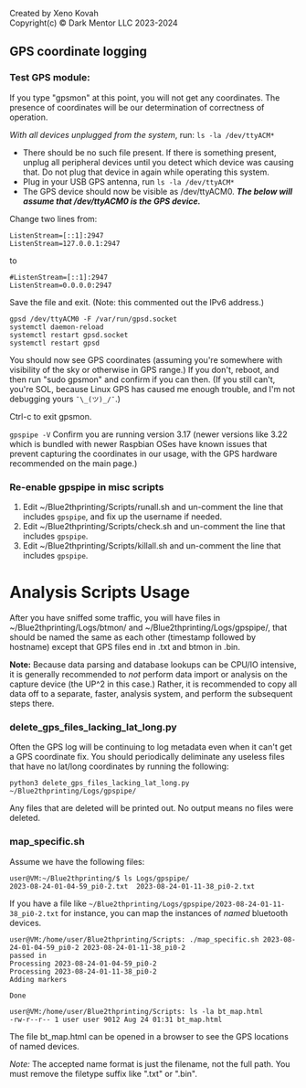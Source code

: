 Created by Xeno Kovah  
Copyright(c) © Dark Mentor LLC 2023-2024

## GPS coordinate logging

### Test GPS module:

If you type "gpsmon" at this point, you will not get any coordinates. The presence of coordinates will be our determination of correctness of operation.

*With all devices unplugged from the system*, run: `ls -la /dev/ttyACM*`  
 - There should be no such file present. If there is something present, unplug all peripheral devices until you detect which device was causing that. Do not plug that device in again while operating this system.  
 - Plug in your USB GPS antenna, run `ls -la /dev/ttyACM*`  
 - The GPS device should now be visible as /dev/ttyACM0. ***The below will assume that /dev/ttyACM0 is the GPS device.***  

Change two lines from:

```
ListenStream=[::1]:2947
ListenStream=127.0.0.1:2947
```

to

```
#ListenStream=[::1]:2947
ListenStream=0.0.0.0:2947
```
Save the file and exit. (Note: this commented out the IPv6 address.)

```
gpsd /dev/ttyACM0 -F /var/run/gpsd.socket
systemctl daemon-reload
systemctl restart gpsd.socket
systemctl restart gpsd
```
You should now see GPS coordinates (assuming you're somewhere with visibility of the sky or otherwise in GPS range.) If you don't, reboot, and then run "sudo gpsmon" and confirm if you can then. (If you still can't, you're SOL, because Linux GPS has caused me enough trouble, and I'm not debugging yours `¯\_(ツ)_/¯`.)

Ctrl-c to exit gpsmon.

`gpspipe -V`
Confirm you are running version 3.17 (newer versions like 3.22 which is bundled with newer Raspbian OSes have known issues that prevent capturing the coordinates in our usage, with the GPS hardware recommended on the main page.)

### Re-enable gpspipe in misc scripts

1. Edit ~/Blue2thprinting/Scripts/runall.sh and un-comment the line that includes `gpspipe`, and fix up the username if needed.
2. Edit ~/Blue2thprinting/Scripts/check.sh and un-comment the line that includes `gpspipe`.
3. Edit ~/Blue2thprinting/Scripts/killall.sh and un-comment the line that includes `gpspipe`.

# Analysis Scripts Usage

After you have sniffed some traffic, you will have files in ~/Blue2thprinting/Logs/btmon/ and ~/Blue2thprinting/Logs/gpspipe/, that should be named the same as each other (timestamp followed by hostname) except that GPS files end in .txt and btmon in .bin.

**Note:** Because data parsing and database lookups can be CPU/IO intensive, it is generally recommended to *not* perform data import or analysis on the capture device (the UP^2 in this case.) Rather, it is recommended to copy all data off to a separate, faster, analysis system, and perform the subsequent steps there.

### delete\_gps\_files\_lacking\_lat\_long.py

Often the GPS log will be continuing to log metadata even when it can't get a GPS coordinate fix. You should periodically deliminate any useless files that have no lat/long coordinates by running the following:

```
python3 delete_gps_files_lacking_lat_long.py ~/Blue2thprinting/Logs/gpspipe/
```

Any files that are deleted will be printed out. No output means no files were deleted.

### map\_specific.sh

Assume we have the following files:

```
user@VM:~/Blue2thprinting/$ ls Logs/gpspipe/
2023-08-24-01-04-59_pi0-2.txt  2023-08-24-01-11-38_pi0-2.txt
```

If you have a file like `~/Blue2thprinting/Logs/gpspipe/2023-08-24-01-11-38_pi0-2.txt` for instance, you can map the instances of *named* bluetooth devices. 

```
user@VM:/home/user/Blue2thprinting/Scripts: ./map_specific.sh 2023-08-24-01-04-59_pi0-2 2023-08-24-01-11-38_pi0-2
passed in 
Processing 2023-08-24-01-04-59_pi0-2
Processing 2023-08-24-01-11-38_pi0-2
Adding markers

Done

user@VM:/home/user/Blue2thprinting/Scripts: ls -la bt_map.html 
-rw-r--r-- 1 user user 9012 Aug 24 01:31 bt_map.html
```

The file bt_map.html can be opened in a browser to see the GPS locations of named devices.

*Note:* The accepted name format is just the filename, not the full path. You must remove the filetype suffix like ".txt" or ".bin".
